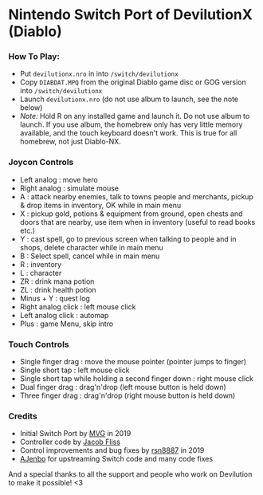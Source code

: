 # Nintendo Switch Port of DevilutionX (Diablo)

### How To Play:
- Put `devilutionx.nro` in into `/switch/devilutionx`
- Copy `DIABDAT.MPQ` from the original Diablo game disc or GOG version into `/switch/devilutionx`
- Launch `devilutionx.nro` (do not use album to launch, see the note below)
- *Note:* Hold R on any installed game and launch it. Do not use album to launch. If you use album, the homebrew only has very little memory available, and the touch keyboard doesn't work. This is true for all homebrew, not just Diablo-NX.

### Joycon Controls

- Left analog : move hero
- Right analog : simulate mouse
- A : attack nearby enemies, talk to towns people and merchants, pickup & drop items in inventory, OK while in main menu
- X : pickup gold, potions & equipment from ground, open chests and doors that are nearby, use item when in inventory (useful to read books etc.)
- Y : cast spell, go to previous screen when talking to people and in shops, delete character while in main menu
- B : Select spell, cancel while in main menu
- R : inventory
- L : character
- ZR : drink mana potion
- ZL : drink health potion
- Minus + Y : quest log
- Right analog click : left mouse click
- Left analog click : automap
- Plus : game Menu, skip intro

### Touch Controls

- Single finger drag : move the mouse pointer (pointer jumps to finger)
- Single short tap : left mouse click
- Single short tap while holding a second finger down : right mouse click
- Dual finger drag : drag'n'drop (left mouse button is held down)
- Three finger drag : drag'n'drop (right mouse button is held down)

### Credits

- Initial Switch Port by [MVG](https://github.com/lantus) in 2019
- Controller code by [Jacob Fliss](https://github.com/erfg12)
- Control improvements and bug fixes by [rsn8887](https://github.com/rsn8887) in 2019
- [AJenbo](https://github.com/AJenbo) for upstreaming Switch code and many code fixes

And a special thanks to all the support and people who work on Devilution to make it possible! <3
